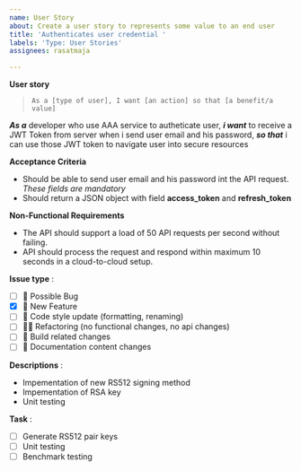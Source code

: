 ```yaml
---
name: User Story
about: Create a user story to represents some value to an end user
title: 'Authenticates user credential '
labels: 'Type: User Stories'
assignees: rasatmaja

---
```


**User story**
> ``As a [type of user], I want [an action] so that [a benefit/a value]``

***As a*** developer who use AAA service to autheticate user, ***i want*** to receive a JWT Token from server when i send user email and his password, ***so that*** i can use those JWT token to navigate user into secure resources 

**Acceptance Criteria**
- Should be able to send user email and his password int the API request. *These fields are mandatory* 
- Should return a JSON object with field **access_token** and **refresh_token**

**Non-Functional Requirements**
- The API should support a load of 50 API requests per second without failing.
- API should process the request and respond within maximum 10 seconds in a cloud-to-cloud setup.

**Issue type** :  

- [ ] 🐞 Possible Bug
- [x] 🦌 New Feature
- [ ] 🤴 Code style update (formatting, renaming)
- [ ] 🏇🏼 Refactoring (no functional changes, no api changes)
- [ ] 🏅 Build related changes
- [ ] 🦧 Documentation content changes

**Descriptions** :  

- Impementation of new RS512 signing method
- Impementation of RSA key
- Unit testing 

**Task** :
- [ ] Generate RS512 pair keys
- [ ] Unit testing
- [ ] Benchmark testing
